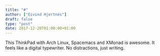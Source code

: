 ```yaml
---
title: "#"
author: ["Eivind Hjertnes"]
draft: false
type: "post"
date: 2017-12-20T01:00:00+01:00
---
```


This ThinkPad with Arch Linux, Spacemacs and XMonad is awesome. It feels
like a digital typewriter. No distractions, just writing.
